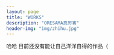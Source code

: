 ```yaml
---
layout: page
title: "WORKS"
description: "ORESAMA真厉害"
header-img: "img/zhihu.jpg"
---
```

哈哈 目前还没有能让自己洋洋自得的作品（






